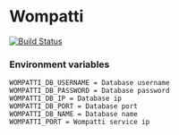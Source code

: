 # Wompatti
[![Build Status](https://travis-ci.org/koodinikkarit/wompatti.svg?branch=master)](https://travis-ci.org/koodinikkarit/wompatti)


### Environment variables

```
WOMPATTI_DB_USERNAME = Database username
WOMPATTI_DB_PASSWORD = Database password
WOMPATTI_DB_IP = Database ip
WOMPATTI_DB_PORT = Database port
WOMPATTI_DB_NAME = Database name
WOMPATTI_PORT = Wompatti service ip
```